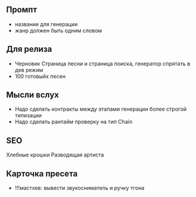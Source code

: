 ## Промпт

- название для генерации
- жанр должен быть одним словом

## Для релиза

- Черновик Страница песни и страница поиска, генератор спрятать в дев режим
- 100 готовыйх песен

## Мысли вслух

- Надо сделать контракты между этапами генерации более строгой типизации
- Надо сделать рантайм проверку на тип Chain

## SEO

Хлебные крошки
Разводящая артиста

## Карточка пресета

- !!!мастхев: вывести звукосниматель и ручку тгона
